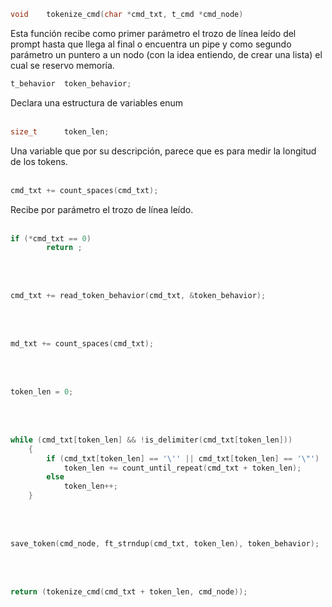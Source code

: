 
```c
void	tokenize_cmd(char *cmd_txt, t_cmd *cmd_node)
```
Esta función recibe como primer parámetro el trozo de línea leído del prompt hasta que llega al final o encuentra un pipe y como segundo parámetro un puntero a un nodo (con la idea entiendo, de crear una lista) el cual se reservo memoría.


```c
t_behavior	token_behavior;
```
Declara una estructura de variables enum
<br><br>



```c
size_t		token_len;
```
Una variable que por su descripción, parece que es para medir la longitud de los tokens.
<br><br>



```c
cmd_txt += count_spaces(cmd_txt);
```
Recibe por parámetro el trozo de línea leído.
<br><br>



```c
if (*cmd_txt == 0)
		return ;
```

<br><br>



```c
cmd_txt += read_token_behavior(cmd_txt, &token_behavior);
```

<br><br>



```c
md_txt += count_spaces(cmd_txt);
```

<br><br>



```c
token_len = 0;
```

<br><br>


```c
while (cmd_txt[token_len] && !is_delimiter(cmd_txt[token_len]))
	{
		if (cmd_txt[token_len] == '\'' || cmd_txt[token_len] == '\"')
			token_len += count_until_repeat(cmd_txt + token_len);
		else
			token_len++;
	}
```

<br><br>


```c
save_token(cmd_node, ft_strndup(cmd_txt, token_len), token_behavior);
```

<br><br>



```c
return (tokenize_cmd(cmd_txt + token_len, cmd_node));
```

<br><br>
